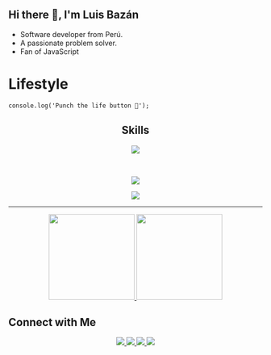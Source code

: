 ## Hi there 👋, I'm Luis Bazán

- Software developer from Perú.
- A passionate problem solver.
- Fan of JavaScript

# Lifestyle

```
console.log('Punch the life button 🚀');
```

<h2 align="center">Skills</h2>

<p align="center">
    <img src="https://skillicons.dev/icons?i=java,js,ts,cpp,py," />
</p><br>
<p align="center">
    <img src="https://skillicons.dev/icons?i=linux,git,arduino,nginx,github,bash,idea,vscode" />
</p>
<p align="center">
    <img src="https://skillicons.dev/icons?i=mysql,nodejs,mongodb,react,tailwind,express,astro,docker" />
</p>

<hr/>

<p align="center">
    <a href="https://luis.bazan.pe">
        <img height=170rem src="https://github-readme-stats.vercel.app/api?username=luisbazandev&theme=prussian&show_icons=true&hide_border=true&count_private=true">
        <img height=170rem src="https://github-readme-stats.vercel.app/api/top-langs/?username=luisbazandev&theme=prussian&show_icons=true&hide_border=true&layout=compact">
    </a>
</p>

## Connect with Me

<p align="center">
    <a href="https://discord.gg/UhBaxpFv6f">
        <img src="https://img.shields.io/badge/Discord-5865F2?style=for-the-badge&logo=discord&logoColor=white" />
    </a>
    <a href="https://www.linkedin.com/in/luisbazandev/">
        <img src="https://img.shields.io/badge/LinkedIn-0077B5?style=for-the-badge&logo=linkedin&logoColor=white" />
    </a>
    <a href="https://www.youtube.com/@luisbazandev">
        <img src="https://img.shields.io/badge/Youtube-FF0000?style=for-the-badge&logo=youtube&logoColor=white" />
    </a>
    <a href="mailto:luis@bazan.pe">
        <img src="https://img.shields.io/badge/luis@bazan.pe-1C1C1C?style=for-the-badge" />
    </a>
</p>
